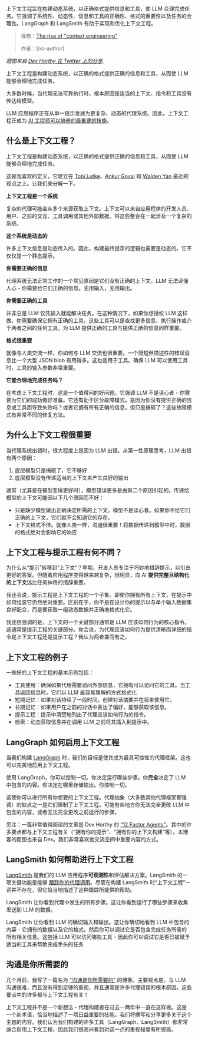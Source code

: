 
<!--
title: “上下文工程”的崛起
cover: https://blog.langchain.com/content/images/2025/06/GtRmoOqaUAEXH2i.jpeg
summary: 上下文工程旨在构建动态系统，以正确格式提供信息和工具，使 LLM 合理完成任务。它强调了系统性、动态性、信息和工具的正确性、格式的重要性以及任务的合理性。LangGraph 和 LangSmith 有助于实现和优化上下文工程。
-->

上下文工程旨在构建动态系统，以正确格式提供信息和工具，使 LLM 合理完成任务。它强调了系统性、动态性、信息和工具的正确性、格式的重要性以及任务的合理性。LangGraph 和 LangSmith 有助于实现和优化上下文工程。

> 译自：[The rise of "context engineering"](https://blog.langchain.com/the-rise-of-context-engineering/)
> 
> 作者：[no-author]

*题图来自* [*Dex Horthy 在 Twitter 上的分享*](https://x.com/dexhorthy/status/1933283008863482067?ref=blog.langchain.com)*.*

上下文工程是构建动态系统，以正确的格式提供正确的信息和工具，从而使 LLM 能够合理地完成任务。

大多数时候，当代理无法可靠执行时，根本原因是适当的上下文、指令和工具没有传达给模型。

LLM 应用程序正在从单一提示发展为更复杂、动态的代理系统。因此，上下文工程正成为 [AI 工程师可以培养的最重要的技能](https://cognition.ai/blog/dont-build-multi-agents?ref=blog.langchain.com#a-theory-of-building-long-running-agents)。

## 什么是上下文工程？

上下文工程是构建动态系统，以正确的格式提供正确的信息和工具，从而使 LLM 能够合理地完成任务。

这是我喜欢的定义，它建立在 [Tobi Lutke](https://x.com/tobi/status/1935533422589399127?ref=blog.langchain.com)、[Ankur Goyal](https://x.com/ankrgyl/status/1913766591910842619?ref=blog.langchain.com) 和 [Walden Yan](https://cognition.ai/blog/dont-build-multi-agents?ref=blog.langchain.com) 最近的观点之上。让我们来分解一下。

**上下文工程是一个系统**

复杂的代理可能会从多个来源获取上下文。上下文可以来自应用程序的开发人员、用户、之前的交互、工具调用或其他外部数据。将这些整合在一起涉及一个复杂的系统。

**这个系统是动态的**

许多上下文信息是动态传入的。因此，构建最终提示的逻辑也需要是动态的。它不仅仅是一个静态提示。

**你需要正确的信息**

代理系统无法正常工作的一个常见原因是它们没有正确的上下文。LLM 无法读懂人心 - 你需要给它们正确的信息。无用输入，无用输出。

**你需要正确的工具**

并非总是 LLM 仅凭输入就能解决任务。在这种情况下，如果你想授权 LLM 这样做，你需要确保它拥有正确的工具。这些工具可以是查找更多信息、执行操作或介于两者之间的任何工具。为 LLM 提供正确的工具与提供正确的信息同样重要。

**格式很重要**

就像与人类交流一样，你如何与 LLM 交流也很重要。一个简短但描述性的错误消息比一个大型 JSON blob 有用得多。这也适用于工具。确保 LLM 可以使用工具时，工具的输入参数非常重要。

**它能合理地完成任务吗？**

在考虑上下文工程时，这是一个值得问的好问题。它强调 LLM 不是读心者 - 你需要为它们的成功做好准备。它还有助于区分故障模式。是因为你没有提供正确的信息或工具而导致失败吗？或者它拥有所有正确的信息，但只是搞砸了？这些故障模式有非常不同的修复方法。

## 为什么上下文工程很重要

当代理系统出错时，很大程度上是因为 LLM 出错。从第一性原理思考，LLM 出错有两个原因：

1. 底层模型只是搞砸了，它不够好
2. 底层模型没有传递适当的上下文来产生良好的输出

通常（尤其是在模型变得更好时），模型错误更多是由第二个原因引起的。传递给模型的上下文可能因以下几个原因而不好：

* 只是缺少模型做出正确决定所需的上下文。模型不是读心者。如果你不给它们正确的上下文，它们就不会知道它的存在。
* 上下文格式不佳。就像人类一样，沟通很重要！将数据传递到模型中时，数据的格式绝对会影响它的响应

## 上下文工程与提示工程有何不同？

为什么从“提示”转移到“上下文”？早期，开发人员专注于巧妙地措辞提示，以引出更好的答案。但随着应用程序变得越来越复杂，很明显，向 AI **提供完整且结构化的上下文**远比任何神奇的措辞重要。

我还会说，提示工程是上下文工程的一个子集。即使你拥有所有上下文，在提示中如何组装它仍然绝对重要。区别在于，你不是在设计你的提示以与单个输入数据集良好配合，而是要获取一组动态数据并正确地格式化它。

我还想强调的是，上下文的一个关键部分通常是 LLM 应该如何行为的核心指令。这通常是提示工程的关键部分。你会说，为代理应该如何行为提供清晰而详细的指令是上下文工程还是提示工程？我认为两者兼而有之。

## 上下文工程的例子

一些好的上下文工程的基本示例包括：

* 工具使用：确保如果代理需要访问外部信息，它拥有可以访问它的工具。当工具返回信息时，它们以 LLM 最容易理解的方式格式化
* 短期记忆：如果对话持续了一段时间，创建对话摘要并在将来使用它。
* 长期记忆：如果用户在之前的对话中表达了偏好，能够获取该信息。
* 提示工程：提示中清楚地列出了代理应该如何行为的指令。
* 检索：动态获取信息并在调用 LLM 之前将其插入到提示中。

## LangGraph 如何启用上下文工程

当我们构建 [LangGraph](https://github.com/langchain-ai/langgraph?ref=blog.langchain.com) 时，我们的目标是使其成为最具可控性的代理框架。这也可以完美地启用上下文工程。

使用 LangGraph，你可以控制一切。你决定运行哪些步骤。你**完全**决定了 LLM 中包含的内容。你决定在哪里存储输出。你控制一切。

这使你可以进行所有你想要的上下文工程。代理抽象（大多数其他代理框架都强调）的缺点之一是它们限制了上下文工程。可能有些地方你无法完全更改 LLM 中包含的内容，或者无法完全更改之前运行的步骤。

旁注：一篇非常值得阅读的文章是 Dex Horthy 的 ["12 Factor Agents"](https://github.com/humanlayer/12-factor-agents?ref=blog.langchain.com)。其中的许多要点都与上下文工程有关（“拥有你的提示”、“拥有你的上下文构建”等）。本博客的题图也来自 Dex。我们非常喜欢他交流空间中重要内容的方式。

## LangSmith 如何帮助进行上下文工程

[LangSmith](https://smith.langchain.com/?ref=blog.langchain.com) 是我们的 LLM 应用程序**可观测性**和评估解决方案。LangSmith 的一项关键功能是能够 [跟踪你的代理调用](https://docs.smith.langchain.com/observability/tutorials/observability?ref=blog.langchain.com)。尽管在构建 LangSmith 时“上下文工程”一词并不存在，但它恰当地描述了这种跟踪所提供的帮助。

LangSmith 让你看到代理中发生的所有步骤。这让你看到运行了哪些步骤来收集发送到 LLM 的数据。

LangSmith 让你看到 LLM 的确切输入和输出。这让你确切地看到 LLM 中包含的内容 - 它拥有的数据以及它的格式。然后你可以调试它是否包含完成任务所需的所有相关信息。这包括 LLM 可以访问哪些工具 - 因此你可以调试它是否已被赋予适当的工具来帮助完成手头的任务

## 沟通是你所需要的

几个月前，我写了一篇名为 ["沟通是你所需要的"](https://blog.langchain.com/communication-is-all-you-need/) 的博客。主要观点是，与 LLM 沟通很难，而且没有得到足够的重视，并且通常是许多代理错误的根本原因。这些要点中的许多都与上下文工程有关！

上下文工程并不是一个新想法 - 代理构建者在过去一两年中一直在这样做。这是一个新术语，恰当地描述了一项日益重要的技能。我们将撰写和分享更多关于这个主题的内容。我们认为我们构建的许多工具（LangGraph、LangSmith）都非常适合启用上下文工程，因此我们很高兴看到对这一点的重视程度有所提高。